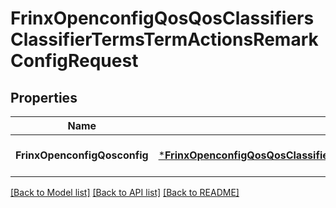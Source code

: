 # FrinxOpenconfigQosQosClassifiersClassifierTermsTermActionsRemarkConfigRequest

## Properties
Name | Type | Description | Notes
------------ | ------------- | ------------- | -------------
**FrinxOpenconfigQosconfig** | [***FrinxOpenconfigQosQosClassifiersClassifierTermsTermActionsRemarkConfig**](frinx.openconfig.qos.qos.classifiers.classifier.terms.term.actions.remark.Config.md) |  | [optional] [default to null]

[[Back to Model list]](../README.md#documentation-for-models) [[Back to API list]](../README.md#documentation-for-api-endpoints) [[Back to README]](../README.md)


